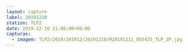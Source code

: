 ```yaml
---
layout: capture
label: 20191210
station: TLP2
date: 2019-12-10 21:00:00+00:00
capturas:
  - imagem: TLP2/2019/201912/20191210/M20191211_055425_TLP_2P.jpg
---
```

